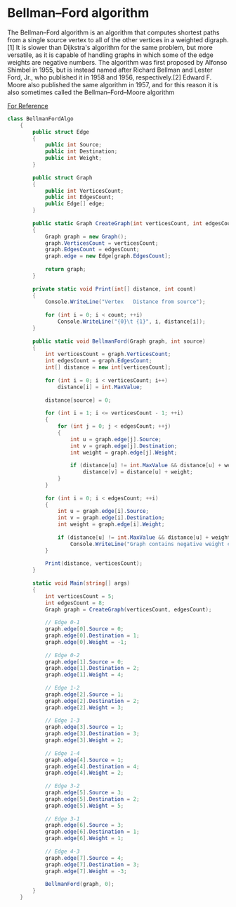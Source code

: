 # Bellman–Ford algorithm

The Bellman–Ford algorithm is an algorithm that computes shortest paths from a single source vertex to all of the other vertices in a weighted digraph.[1] It is slower than Dijkstra's algorithm for the same problem, but more versatile, as it is capable of handling graphs in which some of the edge weights are negative numbers. The algorithm was first proposed by Alfonso Shimbel in 1955, but is instead named after Richard Bellman and Lester Ford, Jr., who published it in 1958 and 1956, respectively.[2] Edward F. Moore also published the same algorithm in 1957, and for this reason it is also sometimes called the Bellman–Ford–Moore algorithm

[For Reference](https://en.wikipedia.org/wiki/Bellman%E2%80%93Ford_algorithm)


``` csharp
class BellmanFordAlgo
    {
        public struct Edge
        {
            public int Source;
            public int Destination;
            public int Weight;
        }
 
        public struct Graph
        {
            public int VerticesCount;
            public int EdgesCount;
            public Edge[] edge;
        }
 
        public static Graph CreateGraph(int verticesCount, int edgesCount)
        {
            Graph graph = new Graph();
            graph.VerticesCount = verticesCount;
            graph.EdgesCount = edgesCount;
            graph.edge = new Edge[graph.EdgesCount];
 
            return graph;
        }
 
        private static void Print(int[] distance, int count)
        {
            Console.WriteLine("Vertex   Distance from source");
 
            for (int i = 0; i < count; ++i)
                Console.WriteLine("{0}\t {1}", i, distance[i]);
        }
 
        public static void BellmanFord(Graph graph, int source)
        {
            int verticesCount = graph.VerticesCount;
            int edgesCount = graph.EdgesCount;
            int[] distance = new int[verticesCount];
 
            for (int i = 0; i < verticesCount; i++)
                distance[i] = int.MaxValue;
 
            distance[source] = 0;
 
            for (int i = 1; i <= verticesCount - 1; ++i)
            {
                for (int j = 0; j < edgesCount; ++j)
                {
                    int u = graph.edge[j].Source;
                    int v = graph.edge[j].Destination;
                    int weight = graph.edge[j].Weight;
 
                    if (distance[u] != int.MaxValue && distance[u] + weight < distance[v])
                        distance[v] = distance[u] + weight;
                }
            }
 
            for (int i = 0; i < edgesCount; ++i)
            {
                int u = graph.edge[i].Source;
                int v = graph.edge[i].Destination;
                int weight = graph.edge[i].Weight;
 
                if (distance[u] != int.MaxValue && distance[u] + weight < distance[v])
                    Console.WriteLine("Graph contains negative weight cycle.");
            }
 
            Print(distance, verticesCount);
        }
 
        static void Main(string[] args)
        {
            int verticesCount = 5;
            int edgesCount = 8;
            Graph graph = CreateGraph(verticesCount, edgesCount);
 
            // Edge 0-1
            graph.edge[0].Source = 0;
            graph.edge[0].Destination = 1;
            graph.edge[0].Weight = -1;
 
            // Edge 0-2
            graph.edge[1].Source = 0;
            graph.edge[1].Destination = 2;
            graph.edge[1].Weight = 4;
 
            // Edge 1-2
            graph.edge[2].Source = 1;
            graph.edge[2].Destination = 2;
            graph.edge[2].Weight = 3;
 
            // Edge 1-3
            graph.edge[3].Source = 1;
            graph.edge[3].Destination = 3;
            graph.edge[3].Weight = 2;
 
            // Edge 1-4
            graph.edge[4].Source = 1;
            graph.edge[4].Destination = 4;
            graph.edge[4].Weight = 2;
 
            // Edge 3-2
            graph.edge[5].Source = 3;
            graph.edge[5].Destination = 2;
            graph.edge[5].Weight = 5;
 
            // Edge 3-1
            graph.edge[6].Source = 3;
            graph.edge[6].Destination = 1;
            graph.edge[6].Weight = 1;
 
            // Edge 4-3
            graph.edge[7].Source = 4;
            graph.edge[7].Destination = 3;
            graph.edge[7].Weight = -3;
 
            BellmanFord(graph, 0);
        }
    }
```
